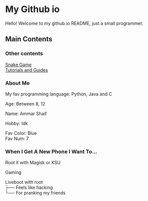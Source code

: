 # My Github io

Hello! Welcome to my github.io README,
just a small programmer.

## Main Contents
### Other contents
[Snake Game](https://deb-svg.github.io/snakegame) <br>
[Tutorials and Guides](https://deb-svg.github.io/tutorandguides)

### About Me
My fav programming language: Python, Java and C

Age: Between 8, 12

Name: Ammar Shaif

Hobby: Idk

Fav Color: Blue <br>
Fav Num: 7 <br>

### When I Get A New Phone I Want To...
Root it with Magisk or KSU

Gaming

Liveboot with root <br>
├── Feels like hacking <br>
└── For pranking my friends
